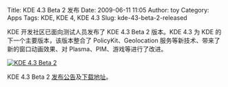 Title: KDE 4.3 Beta 2 发布
Date: 2009-06-11 11:05
Author: toy
Category: Apps
Tags: KDE, KDE 4, KDE 4.3
Slug: kde-43-beta-2-released

KDE 开发社区已面向测试人员发布了 KDE 4.3 Beta 2 版本。KDE 4.3 为 KDE
的下一个主要版本，该版本整合了 PolicyKit、Geolocation
服务等新技术、带来了新的窗口动画效果、对 Plasma、PIM、游戏等进行了改进。

[![KDE 4.3 Beta
2](http://i.linuxtoy.org/images/2009/06/kde43b2-thumb.png)](http://i.linuxtoy.org/images/2009/06/kde43b2.png)

KDE 4.3 Beta 2
[发布公告](http://kde.org/announcements/announce-4.3-beta2.php)及[下载地址](http://kde.org/info/4.2.90.php)。
